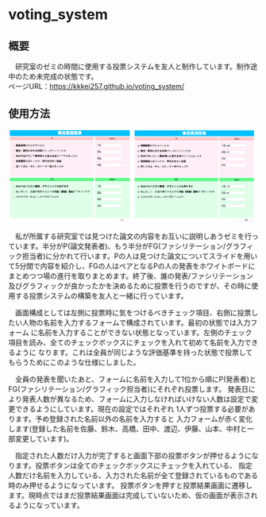 # voting_system


## 概要
　研究室のゼミの時間に使用する投票システムを友人と制作しています。制作途中のため未完成の状態です。<br>
 ページURL：https://kkkei257.github.io/voting_system/

## 使用方法
<img src="screenshot1.png" width="49%"> <img src="screenshot2.png" width="49%">   

　私が所属する研究室では見つけた論文の内容をお互いに説明しあうゼミを行っています。半分がP(論文発表者)、もう半分がFG(ファシリテーション/グラフィック担当者)に分かれて行います。Pの人は見つけた論文についてスライドを用いて5分間で内容を紹介し、FGの人はペアとなるPの人の発表をホワイトボードにまとめつつ場の進行を取りまとめます。終了後、誰の発表/ファシリテーション及びグラフィックが良かったかを決めるために投票を行うのですが、その時に使用する投票システムの構築を友人と一緒に行っています。

　画面構成としては左側に投票時に気をつけるべきチェック項目、右側に投票したい人物の名前を入力するフォームで構成されています。最初の状態では入力フォーム
に名前を入力することができない状態となっています。左側のチェック項目を読み、全てのチェックボックスにチェックを入れて初めて名前を入力できるように
なります。これは全員が同じような評価基準を持った状態で投票してもらうためにこのような仕様にしました。

　全員の発表を聞いたあと、フォームに名前を入力して1位から順にP(発表者)とFG(ファシリテーション/グラフィック担当者)にそれぞれ投票します。
 発表日により発表人数が異なるため、フォームに入力しなければいけない人数は設定で変更できるようにしています。現在の設定ではそれぞれ
 1人ずつ投票する必要があります。予め登録された名前以外の名前を入力すると
入力フォームが赤く変化します(登録した名前を佐藤、鈴木、高橋、田中、渡辺、伊藤、山本、中村と一部変更しています)。

　指定された人数だけ入力が完了すると画面下部の投票ボタンが押せるようになります。投票ボタンは全てのチェックボックスにチェックを入れている、
指定人数だけ名前を入力している、入力された名前が全て登録されているものである時のみ押せるようになっています。
投票ボタンを押すと投票結果画面に遷移します。現時点ではまだ投票結果画面は完成していないため、仮の画面が表示されるようになっています。
